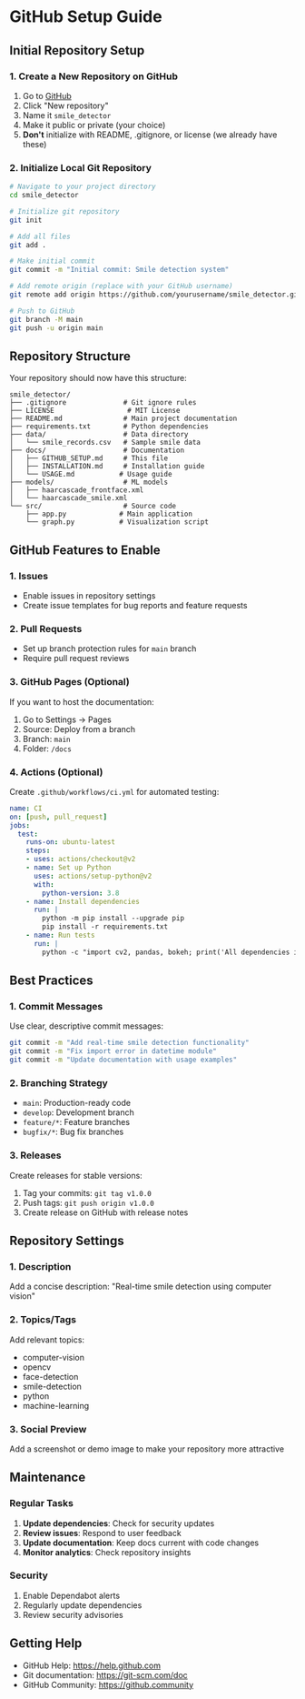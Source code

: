 # GitHub Setup Guide

## Initial Repository Setup

### 1. Create a New Repository on GitHub
1. Go to [GitHub](https://github.com)
2. Click "New repository"
3. Name it `smile_detector`
4. Make it public or private (your choice)
5. **Don't** initialize with README, .gitignore, or license (we already have these)

### 2. Initialize Local Git Repository
```bash
# Navigate to your project directory
cd smile_detector

# Initialize git repository
git init

# Add all files
git add .

# Make initial commit
git commit -m "Initial commit: Smile detection system"

# Add remote origin (replace with your GitHub username)
git remote add origin https://github.com/yourusername/smile_detector.git

# Push to GitHub
git branch -M main
git push -u origin main
```

## Repository Structure

Your repository should now have this structure:
```
smile_detector/
├── .gitignore              # Git ignore rules
├── LICENSE                  # MIT License
├── README.md               # Main project documentation
├── requirements.txt        # Python dependencies
├── data/                   # Data directory
│   └── smile_records.csv   # Sample smile data
├── docs/                   # Documentation
│   ├── GITHUB_SETUP.md     # This file
│   ├── INSTALLATION.md     # Installation guide
│   └── USAGE.md           # Usage guide
├── models/                 # ML models
│   ├── haarcascade_frontface.xml
│   └── haarcascade_smile.xml
└── src/                    # Source code
    ├── app.py             # Main application
    └── graph.py           # Visualization script
```

## GitHub Features to Enable

### 1. Issues
- Enable issues in repository settings
- Create issue templates for bug reports and feature requests

### 2. Pull Requests
- Set up branch protection rules for `main` branch
- Require pull request reviews

### 3. GitHub Pages (Optional)
If you want to host the documentation:
1. Go to Settings → Pages
2. Source: Deploy from a branch
3. Branch: `main`
4. Folder: `/docs`

### 4. Actions (Optional)
Create `.github/workflows/ci.yml` for automated testing:
```yaml
name: CI
on: [push, pull_request]
jobs:
  test:
    runs-on: ubuntu-latest
    steps:
    - uses: actions/checkout@v2
    - name: Set up Python
      uses: actions/setup-python@v2
      with:
        python-version: 3.8
    - name: Install dependencies
      run: |
        python -m pip install --upgrade pip
        pip install -r requirements.txt
    - name: Run tests
      run: |
        python -c "import cv2, pandas, bokeh; print('All dependencies installed successfully')"
```

## Best Practices

### 1. Commit Messages
Use clear, descriptive commit messages:
```bash
git commit -m "Add real-time smile detection functionality"
git commit -m "Fix import error in datetime module"
git commit -m "Update documentation with usage examples"
```

### 2. Branching Strategy
- `main`: Production-ready code
- `develop`: Development branch
- `feature/*`: Feature branches
- `bugfix/*`: Bug fix branches

### 3. Releases
Create releases for stable versions:
1. Tag your commits: `git tag v1.0.0`
2. Push tags: `git push origin v1.0.0`
3. Create release on GitHub with release notes

## Repository Settings

### 1. Description
Add a concise description: "Real-time smile detection using computer vision"

### 2. Topics/Tags
Add relevant topics:
- computer-vision
- opencv
- face-detection
- smile-detection
- python
- machine-learning

### 3. Social Preview
Add a screenshot or demo image to make your repository more attractive

## Maintenance

### Regular Tasks
1. **Update dependencies**: Check for security updates
2. **Review issues**: Respond to user feedback
3. **Update documentation**: Keep docs current with code changes
4. **Monitor analytics**: Check repository insights

### Security
1. Enable Dependabot alerts
2. Regularly update dependencies
3. Review security advisories

## Getting Help

- GitHub Help: https://help.github.com
- Git documentation: https://git-scm.com/doc
- GitHub Community: https://github.community 